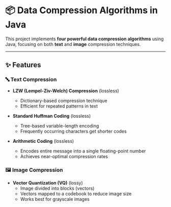 # 📦 Data Compression Algorithms in Java

This project implements **four powerful data compression algorithms** using Java, focusing on both **text** and **image** compression techniques.

---

## ✨ Features

### 🔤 Text Compression
- **LZW (Lempel-Ziv-Welch) Compression** (lossless)
  - Dictionary-based compression technique
  - Efficient for repeated patterns in text

- **Standard Huffman Coding** (lossless)
  - Tree-based variable-length encoding
  - Frequently occurring characters get shorter codes

- **Arithmetic Coding** (lossless)
  - Encodes entire message into a single floating-point number
  - Achieves near-optimal compression rates

### 🖼️ Image Compression
- **Vector Quantization (VQ)** (lossy)
  - Image divided into blocks (vectors)
  - Vectors mapped to a codebook to reduce image size
  - Works best for grayscale images
